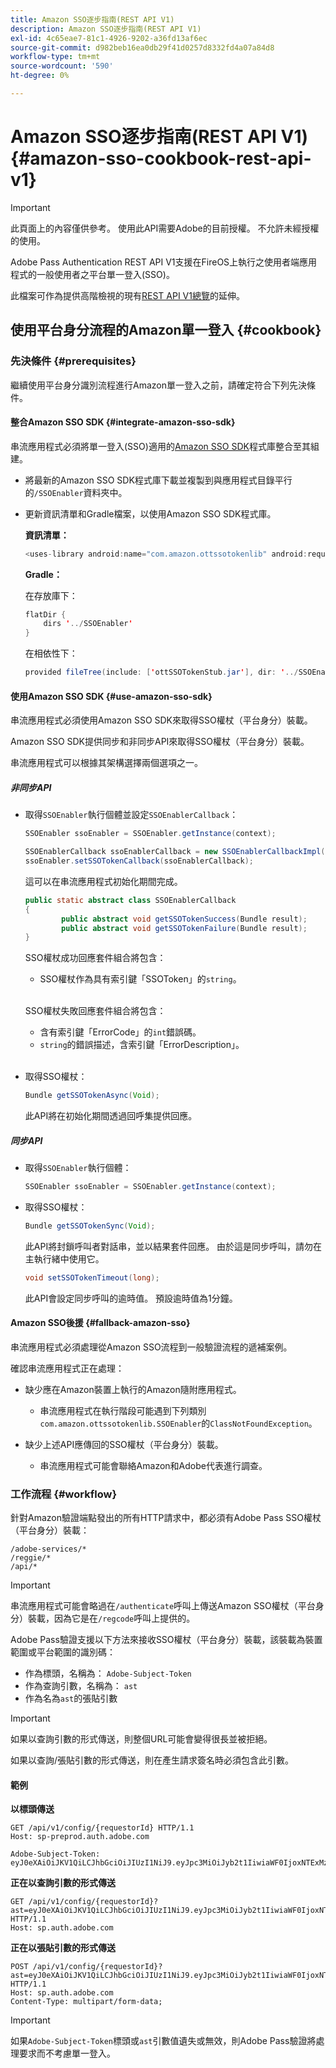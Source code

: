 ```yaml
---
title: Amazon SSO逐步指南(REST API V1)
description: Amazon SSO逐步指南(REST API V1)
exl-id: 4c65eae7-81c1-4926-9202-a36fd13af6ec
source-git-commit: d982beb16ea0db29f41d0257d8332fd4a07a84d8
workflow-type: tm+mt
source-wordcount: '590'
ht-degree: 0%

---
```


# Amazon SSO逐步指南(REST API V1) {#amazon-sso-cookbook-rest-api-v1}

>[!IMPORTANT]
>
>此頁面上的內容僅供參考。 使用此API需要Adobe的目前授權。 不允許未經授權的使用。

Adobe Pass Authentication REST API V1支援在FireOS上執行之使用者端應用程式的一般使用者之平台單一登入(SSO)。

此檔案可作為提供高階檢視的現有[REST API V1總覽](/help/authentication/integration-guide-programmers/legacy/rest-api-v1/apis/rest-api-overview.md)的延伸。

## 使用平台身分流程的Amazon單一登入 {#cookbook}

### 先決條件 {#prerequisites}

繼續使用平台身分識別流程進行Amazon單一登入之前，請確定符合下列先決條件。

#### 整合Amazon SSO SDK {#integrate-amazon-sso-sdk}

串流應用程式必須將單一登入(SSO)適用的[Amazon SSO SDK](https://tve.zendesk.com/hc/en-us/article_attachments/360064368131/ottSSOTokenLib_v1.jar)程式庫整合至其組建。

* 將最新的Amazon SSO SDK程式庫下載並複製到與應用程式目錄平行的`/SSOEnabler`資料夾中。

* 更新資訊清單和Gradle檔案，以使用Amazon SSO SDK程式庫。

  **資訊清單：**

  ```JAVA
  <uses-library android:name="com.amazon.ottssotokenlib" android:required="false">
  ```

  **Gradle：**

  在存放庫下：

  ```JAVA
  flatDir {
      dirs '../SSOEnabler'
  }
  ```

  在相依性下：

  ```JAVA
  provided fileTree(include: ['ottSSOTokenStub.jar'], dir: '../SSOEnabler')
  ```

#### 使用Amazon SSO SDK {#use-amazon-sso-sdk}

串流應用程式必須使用Amazon SSO SDK來取得SSO權杖（平台身分）裝載。

Amazon SSO SDK提供同步和非同步API來取得SSO權杖（平台身分）裝載。

串流應用程式可以根據其架構選擇兩個選項之一。

##### 非同步API

* 取得`SSOEnabler`執行個體並設定`SSOEnablerCallback`：

  ```JAVA
  SSOEnabler ssoEnabler = SSOEnabler.getInstance(context);
  
  SSOEnablerCallback ssoEnablerCallback = new SSOEnablerCallbackImpl();
  ssoEnabler.setSSOTokenCallback(ssoEnablerCallback);
  ```

  這可以在串流應用程式初始化期間完成。

  ```JAVA
  public static abstract class SSOEnablerCallback
  {
          public abstract void getSSOTokenSuccess(Bundle result);
          public abstract void getSSOTokenFailure(Bundle result);
  }
  ```

  SSO權杖成功回應套件組合將包含：
   * SSO權杖作為具有索引鍵「SSOToken」的`string`。

  <br/>

  SSO權杖失敗回應套件組合將包含：
   * 含有索引鍵「ErrorCode」的`int`錯誤碼。
   * `string`的錯誤描述，含索引鍵「ErrorDescription」。

  <br/>

* 取得SSO權杖：

  ```JAVA
  Bundle getSSOTokenAsync(Void);
  ```

  此API將在初始化期間透過回呼集提供回應。

##### 同步API

* 取得`SSOEnabler`執行個體：

  ```JAVA
  SSOEnabler ssoEnabler = SSOEnabler.getInstance(context);
  ```

* 取得SSO權杖：

  ```JAVA
  Bundle getSSOTokenSync(Void);
  ```

  此API將封鎖呼叫者對話串，並以結果套件回應。 由於這是同步呼叫，請勿在主執行緒中使用它。

  ```JAVA
  void setSSOTokenTimeout(long);
  ```

  此API會設定同步呼叫的逾時值。 預設逾時值為1分鐘。

#### Amazon SSO後援 {#fallback-amazon-sso}

串流應用程式必須處理從Amazon SSO流程到一般驗證流程的遞補案例。

確認串流應用程式正在處理：

* 缺少應在Amazon裝置上執行的Amazon隨附應用程式。
   * 串流應用程式在執行階段可能遇到下列類別`com.amazon.ottssotokenlib.SSOEnabler`的`ClassNotFoundException`。

* 缺少上述API應傳回的SSO權杖（平台身分）裝載。
   * 串流應用程式可能會聯絡Amazon和Adobe代表進行調查。

### 工作流程 {#workflow}

針對Amazon驗證端點發出的所有HTTP請求中，都必須有Adobe Pass SSO權杖（平台身分）裝載：

```
/adobe-services/*
/reggie/*
/api/*
```

>[!IMPORTANT]
> 
> 串流應用程式可能會略過在`/authenticate`呼叫上傳送Amazon SSO權杖（平台身分）裝載，因為它是在`/regcode`呼叫上提供的。

Adobe Pass驗證支援以下方法來接收SSO權杖（平台身分）裝載，該裝載為裝置範圍或平台範圍的識別碼：

* 作為標頭，名稱為： `Adobe-Subject-Token`
* 作為查詢引數，名稱為： `ast`
* 作為名為`ast`的張貼引數

>[!IMPORTANT]
>
> 如果以查詢引數的形式傳送，則整個URL可能會變得很長並被拒絕。
>
> 如果以查詢/張貼引數的形式傳送，則在產生請求簽名時必須包含此引數。

#### 範例

**以標頭傳送**

```HTTPS
GET /api/v1/config/{requestorId} HTTP/1.1 
Host: sp-preprod.auth.adobe.com

Adobe-Subject-Token: eyJ0eXAiOiJKV1QiLCJhbGciOiJIUzI1NiJ9.eyJpc3MiOiJyb2t1IiwiaWF0IjoxNTExMzY4ODAyLCJleHAiOjE1NDI5MDQ4MDIsImF1ZCI6ImFkb2JlIiwic3ViIjoiNWZjYzMwODctYWJmZi00OGU4LWJhZTgtODQzODViZTFkMzQwIiwiZGlkIjoiY2FmZjQ1ZDAtM2NhMy00MDg3LWI2MjMtNjFkZjNhMmNlOWM4In0.JlBFhNhNCJCDXLwBjy5tt3PtPcqbMKEIGZ6sr2NA
```

**正在以查詢引數的形式傳送**

```HTTPS
GET /api/v1/config/{requestorId}?ast=eyJ0eXAiOiJKV1QiLCJhbGciOiJIUzI1NiJ9.eyJpc3MiOiJyb2t1IiwiaWF0IjoxNTExMzY4ODAyLCJleHAiOjE1NDI5MDQ4MDIsImF1ZCI6ImFkb2JlIiwic3ViIjoiNWZjYzMwODctYWJmZi00OGU4LWJhZTgtODQzODViZTFkMzQwIiwiZGlkIjoiY2FmZjQ1ZDAtM2NhMy00MDg3LWI2MjMtNjFkZjNhMmNlOWM4In0.JlBFhNhNCJCDXLwBjy5tt3PtPcqbMKEIGZ6sr2NA HTTP/1.1
Host: sp.auth.adobe.com
```

**正在以張貼引數的形式傳送**

```HTTPS
POST /api/v1/config/{requestorId}?ast=eyJ0eXAiOiJKV1QiLCJhbGciOiJIUzI1NiJ9.eyJpc3MiOiJyb2t1IiwiaWF0IjoxNTExMzY4ODAyLCJleHAiOjE1NDI5MDQ4MDIsImF1ZCI6ImFkb2JlIiwic3ViIjoiNWZjYzMwODctYWJmZi00OGU4LWJhZTgtODQzODViZTFkMzQwIiwiZGlkIjoiY2FmZjQ1ZDAtM2NhMy00MDg3LWI2MjMtNjFkZjNhMmNlOWM4In0.Jl\_BFhN\_h\_NCJCDXLwBjy5tt3PtPcqbMKEIGZ6sr2NA HTTP/1.1
Host: sp.auth.adobe.com 
Content-Type: multipart/form-data;
```

>[!IMPORTANT]
>
> 如果`Adobe-Subject-Token`標頭或`ast`引數值遺失或無效，則Adobe Pass驗證將處理要求而不考慮單一登入。
